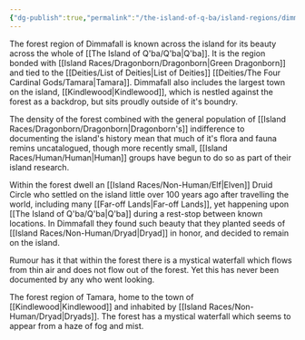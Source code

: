 ```yaml
---
{"dg-publish":true,"permalink":"/the-island-of-q-ba/island-regions/dimmafall/"}
---
```



The forest region of Dimmafall is known across the island for its beauty across the whole of [[The Island of Q'ba/Q'ba\|Q'ba]]. It is the region bonded with [[Island Races/Dragonborn/Dragonborn\|Green Dragonborn]] and tied to the [[Deities/List of Deities\|List of Deities]] [[Deities/The Four Cardinal Gods/Tamara\|Tamara]]. Dimmafall also includes the largest town on the island, [[Kindlewood\|Kindlewood]], which is nestled against the forest as a backdrop, but sits proudly outside of it's boundry. 

The density of the forest combined with the general population of [[Island Races/Dragonborn/Dragonborn\|Dragonborn's]] indifference to documenting the island's history mean that much of it's flora and fauna remins uncatalogued, though more recently small, [[Island Races/Human/Human\|Human]] groups have begun to do so as part of their island research. 

Within the forest dwell an [[Island Races/Non-Human/Elf\|Elven]] Druid Circle who settled on the island little over 100 years ago after travelling the world, including many [[Far-off Lands\|Far-off Lands]], yet happening upon [[The Island of Q'ba/Q'ba\|Q'ba]] during a rest-stop between known locations. In Dimmafall they found such beauty that they planted seeds of [[Island Races/Non-Human/Dryad\|Dryad]] in honor, and decided to remain on the island.

Rumour has it that within the forest there is a mystical waterfall which flows from thin air and does not flow out of the forest. Yet this has never been documented by any who went looking.

The forest region of Tamara, home to the town of [[Kindlewood\|Kindlewood]] and inhabited by [[Island Races/Non-Human/Dryad\|Dryads]].  The forest has a mystical waterfall which seems to appear from a haze of fog and mist.

